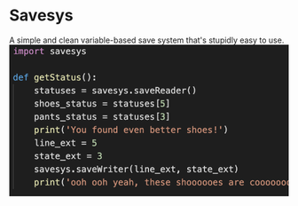 # Savesys
A simple and clean variable-based save system that's stupidly easy to use.
![Ohyeah](https://github.com/draumaz/savesys/blob/main/ohyeah.png?raw=true "Oh Yeah")
